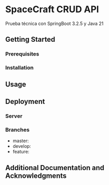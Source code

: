 # SpaceCraft CRUD API

Prueba técnica con SpringBoot 3.2.5 y Java 21

## Getting Started


### Prerequisites


### Installation


## Usage


## Deployment


### Server


### Branches

* master:
* develop:
* feature:

## Additional Documentation and Acknowledgments

